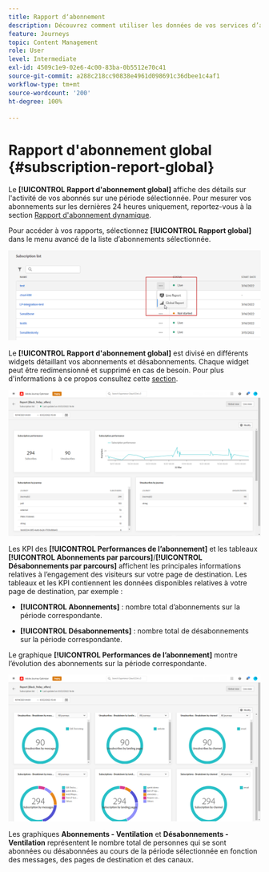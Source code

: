 ```yaml
---
title: Rapport dʼabonnement
description: Découvrez comment utiliser les données de vos services d’abonnement  avec le rapport d'abonnement global
feature: Journeys
topic: Content Management
role: User
level: Intermediate
exl-id: 4509c1e9-02e6-4c00-83ba-0b5512e70c41
source-git-commit: a288c218cc90838e4961d098691c36dbee1c4af1
workflow-type: tm+mt
source-wordcount: '200'
ht-degree: 100%

---
```


# Rapport d&#39;abonnement global {#subscription-report-global}

Le **[!UICONTROL Rapport d&#39;abonnement global]** affiche des détails sur l&#39;activité de vos abonnés sur une période sélectionnée. Pour mesurer vos abonnements sur les dernières 24 heures uniquement, reportez-vous à la section [Rapport d&#39;abonnement dynamique](subscription-report-live.md).

Pour accéder à vos rapports, sélectionnez **[!UICONTROL Rapport global]** dans le menu avancé de la liste d’abonnements sélectionnée.

![](assets/subscription_report_7.png)

Le **[!UICONTROL Rapport d&#39;abonnement global]** est divisé en différents widgets détaillant vos abonnements et désabonnements. Chaque widget peut être redimensionné et supprimé en cas de besoin. Pour plus d&#39;informations à ce propos consultez cette [section](global-report.md).

![](assets/subscription_report_1.png)

Les KPI des **[!UICONTROL Performances de lʼabonnement]** et les tableaux **[!UICONTROL Abonnements par parcours]**/**[!UICONTROL Désabonnements par parcours]** affichent les principales informations relatives à l’engagement des visiteurs sur votre page de destination. Les tableaux et les KPI contiennent les données disponibles relatives à votre page de destination, par exemple :

* **[!UICONTROL Abonnements]** : nombre total dʼabonnements sur la période correspondante.

* **[!UICONTROL Désabonnements]** : nombre total de désabonnements sur la période correspondante.

Le graphique **[!UICONTROL Performances de lʼabonnement]** montre lʼévolution des abonnements sur la période correspondante.

![](assets/subscription_report_2.png)

Les graphiques **Abonnements - Ventilation** et **Désabonnements - Ventilation** représentent le nombre total de personnes qui se sont abonnées ou désabonnées au cours de la période sélectionnée en fonction des messages, des pages de destination et des canaux.
